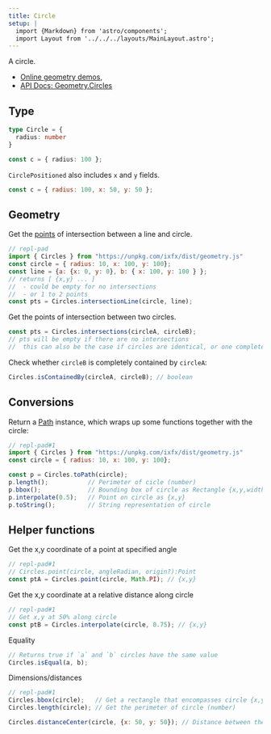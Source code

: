 ```yaml
---
title: Circle
setup: |
  import {Markdown} from 'astro/components';
  import Layout from '../../../layouts/MainLayout.astro';
---
```


<script type="module" hoist>
import '/src/components/ReplPad';
</script>

A circle.

* [Online geometry demos](https://clinth.github.io/ixfx-demos/geometry/), 
* [API Docs: Geometry.Circles](https://clinth.github.io/ixfx/modules/Geometry.Circles.html)

## Type

```typescript
type Circle = {
  radius: number
}

const c = { radius: 100 };
```

`CirclePositioned` also includes `x` and `y` fields.

```js
const c = { radius: 100, x: 50, y: 50 };
```

## Geometry

Get the [points](./point) of intersection between a line and circle. 

```js
// repl-pad
import { Circles } from "https://unpkg.com/ixfx/dist/geometry.js"
const circle = { radius: 10, x: 100, y: 100};
const line = {a: {x: 0, y: 0}, b: { x: 100, y: 100 } };
// returns [ {x,y} ... ]
//  - could be empty for no intersections
//  - or 1 to 2 points
const pts = Circles.intersectionLine(circle, line);
```

Get the points of intersection between two circles.

```js
const pts = Circles.intersections(circleA, circleB);
// pts will be empty if there are no intersections
//  this can also be the case if circles are identical, or one completely encloses the other
```

Check whether `circleB` is completely contained by `circleA`:

```js
Circles.isContainedBy(circleA, circleB); // boolean
```

## Conversions

Return a [Path](path) instance, which wraps up some functions together with the circle:

```js
// repl-pad#1
import { Circles } from "https://unpkg.com/ixfx/dist/geometry.js"
const circle = { radius: 10, x: 100, y: 100};

const p = Circles.toPath(circle);
p.length();           // Perimeter of cicle (number)
p.bbox();             // Bounding box of circle as Rectangle {x,y,width,height}
p.interpolate(0.5);   // Point on circle as {x,y}
p.toString();         // String representation of circle
```

## Helper functions

Get the x,y coordinate of a point at specified angle

```js
// repl-pad#1
// Circles.point(circle, angleRadian, origin?):Point
const ptA = Circles.point(circle, Math.PI); // {x,y}
```

Get the x,y coordinate at a relative distance along circle

```js
// repl-pad#1
// Get x,y at 50% along circle
const ptB = Circles.interpolate(circle, 0.75); // {x,y}
```

Equality

```js
// Returns true if `a` and `b` circles have the same value
Circles.isEqual(a, b);
```

Dimensions/distances

```js
// repl-pad#1
Circles.bbox(circle);   // Get a rectangle that encompasses circle {x,y,width,height}
Circles.length(circle); // Get the perimeter of circle (number)

Circles.distanceCenter(circle, {x: 50, y: 50}); // Distance between the centers of two circle (number) 
```
